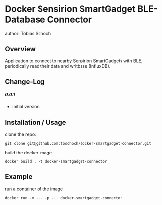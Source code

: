 Docker Sensirion SmartGadget BLE-Database Connector
===============================
author: Tobias Schoch

Overview
--------

Application to connect to nearby Sensirion SmartGadgets with BLE, periodically read their data and writbase (InfluxDB).


Change-Log
----------
##### 0.0.1
* initial version


Installation / Usage
--------------------
clone the repo:

```
git clone git@github.com:toschoch/docker-smartgadget-connector.git
```
build the docker image
```
docker build . -t docker-smartgadget-connector
```

Example
-------

run a container of the image
```
docker run -v ... -p ... docker-smartgadget-connector
```